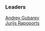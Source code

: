 ### Leaders
[Andrey Gubarev](mailto:andrey.gubarev@owasp.org)  
[Jurijs Rapoports](mailto:jurijs.rapoports@owasp.org)
